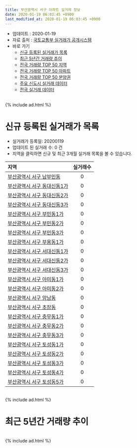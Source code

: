 ```yaml
---
title: 부산광역시 서구 아파트 실거래 정보
date: 2020-01-19 06:03:45 +0900
last_modified_at: 2020-01-19 06:03:45 +0900
---
```


* 업데이트 : 2020-01-19
* 자료 출처 : [국토교통부 실거래가 공개시스템](http://rt.molit.go.kr)
* 바로 가기
    * [신규 등록된 실거래가 목록](#신규-등록된-실거래가-목록)
    * [최근 5년간 거래량 추이](#최근-5년간-거래량-추이)
    * [전국 거래량 TOP 50 지역](https://apt-info.github.io/apt-trade-info/최근-3개월-전국에서-가장-거래가-많이-발생한-지역)
    * [전국 거래량 TOP 50 아파트](https://apt-info.github.io/apt-trade-info/최근-3개월-전국에서-가장-거래가-많이-발생한-아파트)
    * [전국 거래량 TOP 50 분양권](https://apt-info.github.io/apt-trade-info/최근-3개월-전국에서-가장-거래가-많이-발생한-분양권)
    * [주요 신도시 실거래 데이터](https://apt-info.github.io/apt-trade-info/주요-신도시)
    * [전국 실거래 데이터](https://apt-info.github.io/apt-trade-info/전국)

<br>
{% include ad.html %}
<br>

# 신규 등록된 실거래가 목록
* 실거래가 등록일: 20200119
* 업데이트 된 실거래 수: 0 건
* 지역을 클릭하면 신규 및 최근 3개월 실거래 목록을 볼 수 있습니다.


|지역|실거래수|
|:---|:---:|
|[부산광역시 서구 남부민동](https://apt-info.github.io/apt-trade-info/부산광역시-서구-남부민동)|0|
|[부산광역시 서구 동대신동1가](https://apt-info.github.io/apt-trade-info/부산광역시-서구-동대신동1가)|0|
|[부산광역시 서구 동대신동2가](https://apt-info.github.io/apt-trade-info/부산광역시-서구-동대신동2가)|0|
|[부산광역시 서구 동대신동3가](https://apt-info.github.io/apt-trade-info/부산광역시-서구-동대신동3가)|0|
|[부산광역시 서구 부민동1가](https://apt-info.github.io/apt-trade-info/부산광역시-서구-부민동1가)|0|
|[부산광역시 서구 부민동2가](https://apt-info.github.io/apt-trade-info/부산광역시-서구-부민동2가)|0|
|[부산광역시 서구 부민동3가](https://apt-info.github.io/apt-trade-info/부산광역시-서구-부민동3가)|0|
|[부산광역시 서구 부용동1가](https://apt-info.github.io/apt-trade-info/부산광역시-서구-부용동1가)|0|
|[부산광역시 서구 서대신동1가](https://apt-info.github.io/apt-trade-info/부산광역시-서구-서대신동1가)|0|
|[부산광역시 서구 서대신동2가](https://apt-info.github.io/apt-trade-info/부산광역시-서구-서대신동2가)|0|
|[부산광역시 서구 서대신동3가](https://apt-info.github.io/apt-trade-info/부산광역시-서구-서대신동3가)|0|
|[부산광역시 서구 아미동1가](https://apt-info.github.io/apt-trade-info/부산광역시-서구-아미동1가)|0|
|[부산광역시 서구 아미동2가](https://apt-info.github.io/apt-trade-info/부산광역시-서구-아미동2가)|0|
|[부산광역시 서구 암남동](https://apt-info.github.io/apt-trade-info/부산광역시-서구-암남동)|0|
|[부산광역시 서구 초장동](https://apt-info.github.io/apt-trade-info/부산광역시-서구-초장동)|0|
|[부산광역시 서구 충무동1가](https://apt-info.github.io/apt-trade-info/부산광역시-서구-충무동1가)|0|
|[부산광역시 서구 충무동2가](https://apt-info.github.io/apt-trade-info/부산광역시-서구-충무동2가)|0|
|[부산광역시 서구 충무동3가](https://apt-info.github.io/apt-trade-info/부산광역시-서구-충무동3가)|0|
|[부산광역시 서구 토성동1가](https://apt-info.github.io/apt-trade-info/부산광역시-서구-토성동1가)|0|
|[부산광역시 서구 토성동2가](https://apt-info.github.io/apt-trade-info/부산광역시-서구-토성동2가)|0|
|[부산광역시 서구 토성동3가](https://apt-info.github.io/apt-trade-info/부산광역시-서구-토성동3가)|0|
|[부산광역시 서구 토성동4가](https://apt-info.github.io/apt-trade-info/부산광역시-서구-토성동4가)|0|
|[부산광역시 서구 토성동5가](https://apt-info.github.io/apt-trade-info/부산광역시-서구-토성동5가)|0|


<br>
{% include ad.html %}
<br>

# 최근 5년간 거래량 추이


<div style="width:100%;">
    <canvas id="deal_progress" height="200"></canvas>
</div>

<script>
new Chart(document.getElementById("deal_progress"), {
    type: 'line',
    data: {
        labels: ['201501','201502','201503','201504','201505','201506','201507','201508','201509','201510','201511','201512','201601','201602','201603','201604','201605','201606','201607','201608','201609','201610','201611','201612','201701','201702','201703','201704','201705','201706','201707','201708','201709','201710','201711','201712','201801','201802','201803','201804','201805','201806','201807','201808','201809','201810','201811','201812','201901','201902','201903','201904','201905','201906','201907','201908','201909','201910','201911','201912','202001'],
        datasets: [{
            label: '매매',
            pointRadius: 1,
            data: [72, 45, 104, 77, 74, 76, 62, 54, 76, 82, 63, 50, 55, 159, 86, 90, 60, 82, 78, 67, 62, 96, 68, 51, 58, 80, 88, 161, 70, 76, 57, 48, 52, 49, 57, 43, 103, 72, 102, 100, 151, 69, 54, 60, 69, 85, 50, 90, 93, 68, 50, 63, 69, 55, 51, 64, 71, 156, 261, 168, 17],
            borderColor: "rgba(255, 201, 14, 1)",
            backgroundColor: "rgba(255, 201, 14, 0.5)",
            fill: false,
            lineTension: 0
        },{
            label: '전월세',
            pointRadius: 1,
            data: [48, 57, 47, 43, 36, 23, 100, 59, 19, 41, 30, 29, 42, 66, 59, 35, 24, 17, 19, 33, 20, 33, 33, 35, 37, 54, 36, 44, 28, 35, 43, 99, 25, 31, 22, 25, 49, 82, 73, 62, 60, 67, 74, 86, 62, 55, 50, 58, 88, 94, 48, 48, 25, 57, 34, 98, 46, 51, 38, 34, 11],
            borderColor: "rgba(0, 141, 185, 1)",
            backgroundColor: "rgba(0, 141, 185, 0.5)",
            fill: false,
            lineTension: 0
        }
        ]
    },
    options: {
        responsive: true,
        title: {
            display: false
        },
        tooltips: {
            mode: 'index',
            intersect: false
        },
        hover: {
            mode: 'nearest',
            intersect: true
        },
        scales: {
            xAxes: [{
                display: true,
                scaleLabel: {
                    display: true,
                    labelString: '년/월'
                }
            }],
            yAxes: [{
                display: true,
                ticks: {
                    suggestedMin: 0,
                },
                scaleLabel: {
                    display: true,
                    labelString: '실거래 수'
                }
            }]
        }
    }
});

</script>


<br>
{% include ad.html %}
<br>

